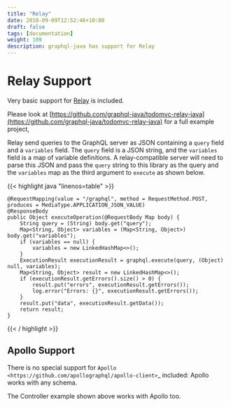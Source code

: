 ```yaml
---
title: "Relay"
date: 2018-09-09T12:52:46+10:00
draft: false
tags: [documentation]
weight: 109
description: graphql-java has support for Relay
---
```

# Relay Support


Very basic support for [Relay](https://github.com/facebook/relay) is included.

Please look at [https://github.com/graphql-java/todomvc-relay-java](https://github.com/graphql-java/todomvc-relay-java) for a full example project,

Relay send queries to the GraphQL server as JSON containing a ``query`` field and a ``variables`` field. The ``query`` field is a JSON string,
and the ``variables`` field is a map of variable definitions. A relay-compatible server will need to parse this JSON and pass the ``query``
string to this library as the query and the ``variables`` map as the third argument to ``execute`` as shown below.

{{< highlight java "linenos=table" >}}

    @RequestMapping(value = "/graphql", method = RequestMethod.POST, produces = MediaType.APPLICATION_JSON_VALUE)
    @ResponseBody
    public Object executeOperation(@RequestBody Map body) {
        String query = (String) body.get("query");
        Map<String, Object> variables = (Map<String, Object>) body.get("variables");
        if (variables == null) {
            variables = new LinkedHashMap<>();
        }
        ExecutionResult executionResult = graphql.execute(query, (Object) null, variables);
        Map<String, Object> result = new LinkedHashMap<>();
        if (executionResult.getErrors().size() > 0) {
            result.put("errors", executionResult.getErrors());
            log.error("Errors: {}", executionResult.getErrors());
        }
        result.put("data", executionResult.getData());
        return result;
    }


{{< / highlight >}}


## Apollo Support

There is no special support for `Apollo <https://github.com/apollographql/apollo-client>`_ included: Apollo works with any schema.

The Controller example shown above works with Apollo too.


